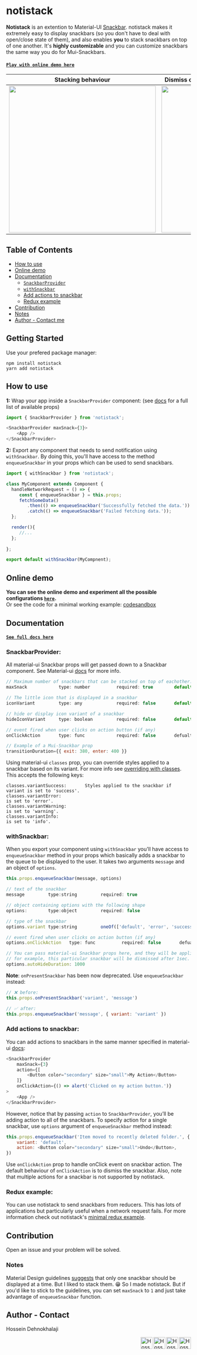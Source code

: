 # notistack

**Notistack** is an extention to Material-UI [Snackbar](https://material-ui.com/demos/snackbars). notistack makes it extremely easy to display snackbars (so you don't have to deal with open/close state of them), and also enables **you** to stack snackbars on top of one another. It's **highly customizable** and you can customize snackbars the same way you do for Mui-Snackbars.

    
#### [`Play with online demo here`](https://iamhosseindhv.com/notistack)
  
| Stacking behaviour | Dismiss oldest when reached maxSnack (3 here)| 
| --- | --- |
| <img width="400" src="https://i.imgur.com/MtijvAK.gif"/>    | <img width="400" src="https://i.imgur.com/urX47Wn.gif"/>|


Table of Contents
--
- [How to use](#how-to-use)
- [Online demo](#online-demo)
- [Documentation](#documentation)
    - [`SnackbarProvider`](#snackbarprovider)
    - [`withSnackbar`](#withsnackbar)
    - [Add actions to snackbar](#add-actions-to-snackbar)
    - [Redux example](#redux-example)
- [Contribution](#contribution)
- [Notes](#notes)
- [Author - Contact me](#author---contact)


## Getting Started
Use your prefered package manager:
```
npm install notistack
yarn add notistack 
```

## How to use

**1:** Wrap your app inside a `SnackbarProvider` component: (see [docs](#documentation) for a full list of available props)
```javascript
import { SnackbarProvider } from 'notistack';

<SnackbarProvider maxSnack={3}>
    <App />
</SnackbarProvider>

```


**2:** Export any component that needs to send notification using `withSnackbar`. By doing this, you'll have access to the method `enqueueSnackbar` in your props which can be used to send snackbars.

```javascript
import { withSnackbar } from 'notistack';

class MyComponent extends Component {
  handleNetworkRequest = () => {
     const { enqueueSnackbar } = this.props; 
     fetchSomeData()
        .then(() => enqueueSnackbar('Successfully fetched the data.'))
        .catch(() => enqueueSnackbar('Failed fetching data.'));
  };

  render(){
     //...
  };
  
};

export default withSnackbar(MyCompnent);
```


## Online demo
**You can see the online demo and experiment all the possible configurations [`here`](https://iamhosseindhv.com/notistack).**</br>
Or see the code for a minimal working example: [codesandbox](https://codesandbox.io/s/github/iamhosseindhv/notistack/tree/master/examples/simple-example??hidenavigation=1&module=%2FApp.js) </br>


## Documentation
#### [`See full docs here`](https://iamhosseindhv.com/notistack)

### **SnackbarProvider**:
All material-ui Snackbar props will get passed down to a Snackbar component. See Material-ui [docs](https://material-ui.com/api/snackbar/) for more info.
```javascript
// Maximum number of snackbars that can be stacked on top of eachother.
maxSnack            type: number          required: true        default: 3

// The little icon that is displayed in a snackbar
iconVariant         type: any             required: false       default: Material design icons

// hide or display icon variant of a snackbar
hideIconVariant     type: boolean         required: false       default: false

// event fired when user clicks on action button (if any)
onClickAction       type: func            required: false       defualt: dismisses the snackbar

// Example of a Mui-Snackbar prop
transitionDuration={{ exit: 380, enter: 400 }}
```
Using material-ui `classes` prop, you can override styles applied to a snackbar based on its variant. For more info see [overriding with classes](https://material-ui.com/customization/overrides/#overriding-with-classes). This accepts the following keys:
```
classes.variantSuccess:       Styles applied to the snackbar if variant is set to 'success'.
classes.variantError:                                                   is set to 'error'.
classes.variantWarning:                                                 is set to 'warning'.
classes.variantInfo:                                                    is set to 'info'.
```

### **withSnackbar**:
When you export your component using `withSnackbar` you'll have access to `enqueueSnackbar` method in your props which basically adds a snackbar to the queue to be displayed to the user. It takes two arguments `message` and an object of `options`.
```javascript
this.props.enqueueSnackbar(message, options)

// text of the snackbar
message         type:string         required: true

// object containing options with the following shape
options:        type:object         required: false 

// type of the snackbar
options.variant type:string         oneOf(['default', 'error', 'success', 'warning', 'info'])

// event fired when user clicks on action button (if any)
options.onClickAction   type: func          required: false       defualt: dismisses the snackbar

// You can pass material-ui Snackbar props here, and they will be applied to this individual snackbar.
// for example, this particular snackbar will be dismissed after 1sec.
options.autoHideDuration: 1000
```
**Note**: `onPresentSnackbar` has been now deprecated. Use `enqueueSnackbar` instead:
```javascript
// ❌ before:
this.props.onPresentSnackbar('variant', 'message')

// ✅ after:
this.props.enqueueSnackbar('message', { variant: 'variant' })
```

### Add actions to snackbar: 
You can add actions to snackbars in the same manner specified in material-ui [docs](https://material-ui.com/demos/snackbars):
```javascript
<SnackbarProvider
    maxSnack={3}
    action={[
        <Button color="secondary" size="small">My Action</Button>
    ]}
    onClickAction={() => alert('Clicked on my action button.')}
>
    <App />
</SnackbarProvider>
```

However, notice that by passing `action` to `SnackbarProvider`, you’ll be adding action to all of the snackbars. To specify action for a single snackbar, use `options` argument of `enqueueSnackbar` method instead: 
```javascript
this.props.enqueueSnackbar('Item moved to recently deleted folder.', {
    variant: 'default',
    action: <Button color="secondary" size="small">Undo</Button>,
})
```
Use `onClickAction` prop to handle onClick event on snackbar action. The default behaviour of `onClickAction` is to dismiss the snackbar. Also, note that multiple actions for a snackbar is not supported by notistack. 

### Redux example:
You can use notistack to send snackbars from reducers. This has lots of applications but particularly useful when a network request fails. For more information check out notistack's [minimal redux example](https://codesandbox.io/s/github/iamhosseindhv/notistack/tree/master/examples/redux-example).

## Contribution
Open an issue and your problem will be solved.


### Notes
Material Design guidelines [suggests](https://material.io/design/components/snackbars.html#behavior) that only one snackbar should be displayed at a time. But I liked to stack them. 😁 So I made notistack. But if you'd like to stick to the guidelines, you can set `maxSnack` to `1` and just take advantage of `enqueueSnackbar` function.


## Author - Contact
Hossein Dehnokhalaji

<a href="https://www.facebook.com/iamhosseindhv"><img src="https://github.com/iamhosseindhv/Rentaly/blob/master/Gifs/facebook.png" alt="Hossein Dehnokhalaji Facebook profile" align="right" width="32" height="32"/></a>
<a href="https://www.instagram.com/iamhosseindhv"><img src="https://github.com/iamhosseindhv/Rentaly/blob/master/Gifs/instagram.png" alt="Hossein Dehnokhalaji Instagram profile" align="right" width="32" height="32"/></a>
<a href="https://www.linkedin.com/in/iamhosseindhv"><img src="https://github.com/iamhosseindhv/Rentaly/blob/master/Gifs/linkedin.png" alt="Hossein Dehnokhalaji Linkedin profile" align="right" width="32" height="32"/></a>
<a href="mailto:hossein.dehnavi98@yahoo.com"><img src="https://github.com/iamhosseindhv/Rentaly/blob/master/Gifs/contact.png" alt="Hossein Dehnokhalaji email address" align="right" width="32" height="32"/></a>
